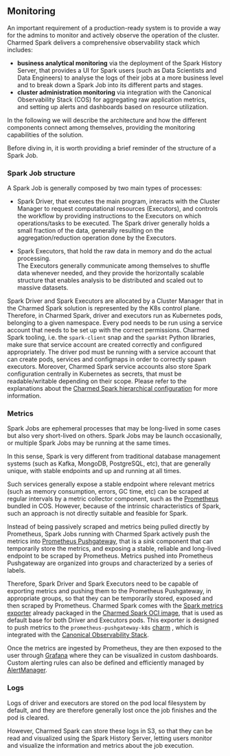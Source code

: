 ## Monitoring 

An important requirement of a production-ready system is to provide a way for the admins to 
monitor and actively observe the operation of the cluster. 
Charmed Spark delivers a comprehensive observability stack which includes:

* **business analytical monitoring** via the deployment of the Spark History Server, 
  that provides a UI for Spark users (such as Data Scientists and Data Engineers) 
  to analyse the logs of their jobs at a more business level and to break down a Spark Job into its different parts and stages.
* **cluster administration monitoring** via integration with the Canonical 
  Observability Stack (COS) for aggregating raw application metrics,  
  and setting up alerts and dashboards based on resource utilization.

In the following we will describe the architecture and how the different components 
connect among themselves, providing the monitoring capabilities of the solution.

Before diving in, it is worth providing a brief reminder of the structure of 
a Spark Job. 

### Spark Job structure

A Spark Job is generally composed by two main types of processes:

* Spark Driver, that executes the main program, interacts with the Cluster Manager 
  to request computational resources (Executors), and controls the workflow by providing
  instructions to the Executors on which operations/tasks to be executed. The Spark 
  driver generally holds a small fraction of the data, generally resulting on the
  aggregation/reduction operation done by the Executors.

* Spark Executors, that hold the raw data in memory and do the actual processing.  
  The Executors generally communicate among themselves to shuffle data whenever 
  needed, and they provide the horizontally scalable structure that enables 
  analysis to be distributed and scaled out to massive datasets.

Spark Driver and Spark Executors are allocated by a Cluster Manager that in the
Charmed Spark solution is represented by the K8s control plane. Therefore, 
in Charmed Spark, driver and executors run as Kubernetes pods, 
belonging to a given namespace.
Every pod needs to be run using a service account that needs to be set up with the 
correct permissions. Charmed Spark tooling, i.e. the `spark-client` snap
and the `spark8t` Python libraries, make sure that service account are 
created correctly and configured appropriately. The driver pod must be running
with a service account that can create pods, services and configmaps in 
order to correctly spawn executors. Moreover, Charmed Spark service accounts
also store Spark configuration centrally in Kubernetes as secrets, that must 
be readable/writable depending on their scope. Please refer to the explanations 
about the [Charmed Spark hierarchical configuration](/t/8956) for more information. 

### Metrics

Spark Jobs are ephemeral processes that may be long-lived in some cases but also very 
short-lived on others. Spark Jobs may be launch occasionally, or multiple Spark Jobs
may be running at the same times. 

In this sense, Spark is very different from traditional database management systems
(such as Kafka, MongoDB, PostgreSQL, etc), that are generally unique, with stable endpoints and 
up and running at all times. 

Such services generally expose a stable endpoint where relevant metrics (such as
memory consumption, errors, GC time, etc) can be scraped at regular intervals
by a metric collector component, such as the [Prometheus](https://prometheus.io/)
bundled in COS. However, because of the intrinsic characteristics of Spark, such 
an approach is not directly suitable and feasible for Spark. 

Instead of being passively scraped and metrics being pulled directly by Prometheus, 
Spark Jobs running with Charmed Spark actively push the metrics into 
[Prometheus Pushgateway](https://github.com/prometheus/pushgateway), that is a *sink* component that can temporarily 
store the metrics, and exposing a stable, reliable and long-lived endpoint to be 
scraped by Prometheus. Metrics pushed into Prometheus Pushgateway are organized 
into groups and characterized by a series of labels.

Therefore, Spark Driver and Spark Executors need to be capable of exporting metrics 
and pushing them to the Prometheus Pushgateway, in appropriate 
groups, so that they can be temporarily stored, exposed and then 
scraped by Prometheus.
Charmed Spark comes with the [Spark metrics exporter](https://github.com/banzaicloud/spark-metrics) 
already packaged in the [Charmed Spark OCI image](https://github.com/canonical/charmed-spark-rock), 
that is used as default base for both Driver and Executors pods.
This exporter is designed to push metrics to the `prometheus-pushgateway-k8s` [charm](https://charmhub.io/prometheus-pushgateway)
, which is integrated with the [Canonical Observability Stack](https://charmhub.io/topics/canonical-observability-stack).

Once the metrics are ingested by Prometheus, they are then exposed to the user 
through [Grafana](https://grafana.com/) where they can be visualized in custom dashboards. 
Custom alerting rules can also be defined and efficiently managed by [AlertManager](https://prometheus.io/docs/alerting/latest/alertmanager/).

### Logs 

Logs of driver and executors are stored on the pod local filesystem by default, 
and they are therefore generally lost once the job finishes and the pod is cleared. 

However, Charmed Spark can store these logs in S3, so that they can 
be read and visualized using the Spark History Server, letting users monitor 
and visualize the information and metrics about the job execution.
